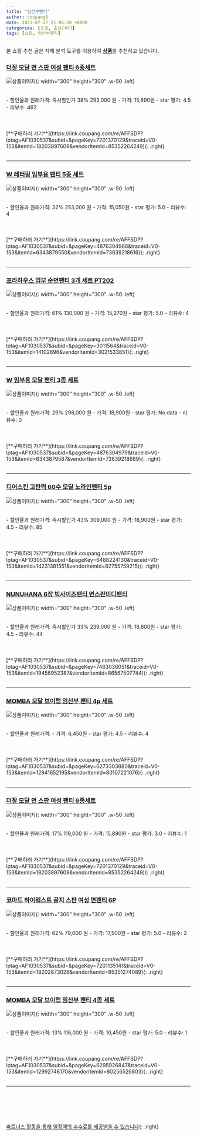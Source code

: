 ```yaml
---
title: "임산부팬티"
author: coupang6
date: 2023-07-27 21:06:10 +0800
categories: [쇼핑, 출산/육아]
tags: [쇼핑, 임산부팬티]
---
```


본 쇼핑 추천 글은 자체 분석 도구를 이용하여 [**상품**](https://link.coupang.com/a/bao1ui)을 추천하고 있습니다.

### [더잘 모달 면 스판 여성 팬티 6종세트](https://link.coupang.com/re/AFFSDP?lptag=AF1030537&subid=&pageKey=7201370129&traceid=V0-153&itemId=18203897609&vendorItemId=85352264249)

![상품이미지](https://thumbnail6.coupangcdn.com/thumbnails/remote/230x230ex/image/vendor_inventory/923a/a30079ecb2c7090141de0afe399fc3eb5734db4185d43da79a6475270fcf.jpg){: width="300" height="300" .w-50 .left}


<br>
- 할인율과 원래가격: 즉시할인가 38%  293,000   원
- 가격: 15,890원
- star 평가: 4.5
- 리뷰수: 462
<br>
<br>
<br>
<br>
[**구매하러 가기**](https://link.coupang.com/re/AFFSDP?lptag=AF1030537&subid=&pageKey=7201370129&traceid=V0-153&itemId=18203897609&vendorItemId=85352264249){: .right}
<br>
<br>

---

### [W 레터링 임부용 팬티 5종 세트](https://link.coupang.com/re/AFFSDP?lptag=AF1030537&subid=&pageKey=4876304966&traceid=V0-153&itemId=6343879550&vendorItemId=73639218616)

![상품이미지](https://thumbnail6.coupangcdn.com/thumbnails/remote/230x230ex/image/rs_quotation_api/swwch4hk/4ef7468abdde4f2ebf5b6d62ef336d09.jpg){: width="300" height="300" .w-50 .left}


<br>
- 할인율과 원래가격: 32%  253,000   원
- 가격: 15,050원
- star 평가: 5.0
- 리뷰수: 4
<br>
<br>
<br>
<br>
[**구매하러 가기**](https://link.coupang.com/re/AFFSDP?lptag=AF1030537&subid=&pageKey=4876304966&traceid=V0-153&itemId=6343879550&vendorItemId=73639218616){: .right}
<br>
<br>

---

### [프라하우스 임부 순면팬티 3개 세트 PT202](https://link.coupang.com/re/AFFSDP?lptag=AF1030537&subid=&pageKey=3011564&traceid=V0-153&itemId=14102896&vendorItemId=3021533851)

![상품이미지](https://thumbnail6.coupangcdn.com/thumbnails/remote/230x230ex/image/retail/images/2016/04/27/14/4/fd9ef3bc-d747-4b1c-a25b-0ca87dcb52f1.jpg){: width="300" height="300" .w-50 .left}


<br>
- 할인율과 원래가격: 61%  130,000   원
- 가격: 15,270원
- star 평가: 5.0
- 리뷰수: 4
<br>
<br>
<br>
<br>
[**구매하러 가기**](https://link.coupang.com/re/AFFSDP?lptag=AF1030537&subid=&pageKey=3011564&traceid=V0-153&itemId=14102896&vendorItemId=3021533851){: .right}
<br>
<br>

---

### [W 임부용 모달 팬티 3종 세트](https://link.coupang.com/re/AFFSDP?lptag=AF1030537&subid=&pageKey=4876304979&traceid=V0-153&itemId=6343879587&vendorItemId=73639218689)

![상품이미지](https://thumbnail9.coupangcdn.com/thumbnails/remote/230x230ex/image/rs_quotation_api/2fvzmrsw/306ecfb97b484330bd984e7c2e563cf3.jpg){: width="300" height="300" .w-50 .left}


<br>
- 할인율과 원래가격: 29%  298,000   원
- 가격: 18,900원
- star 평가: No data
- 리뷰수: 0
<br>
<br>
<br>
<br>
[**구매하러 가기**](https://link.coupang.com/re/AFFSDP?lptag=AF1030537&subid=&pageKey=4876304979&traceid=V0-153&itemId=6343879587&vendorItemId=73639218689){: .right}
<br>
<br>

---

### [디어스킨 고탄력 60수 모달 노라인팬티 5p](https://link.coupang.com/re/AFFSDP?lptag=AF1030537&subid=&pageKey=6488224130&traceid=V0-153&itemId=14231381551&vendorItemId=82755759215)

![상품이미지](https://thumbnail7.coupangcdn.com/thumbnails/remote/230x230ex/image/vendor_inventory/bc09/b8a21f755aa691854a6e01aa0d39d50d3220d96c60a76825a0160da55f6c.png){: width="300" height="300" .w-50 .left}


<br>
- 할인율과 원래가격: 즉시할인가 43%  309,000   원
- 가격: 18,900원
- star 평가: 4.5
- 리뷰수: 85
<br>
<br>
<br>
<br>
[**구매하러 가기**](https://link.coupang.com/re/AFFSDP?lptag=AF1030537&subid=&pageKey=6488224130&traceid=V0-153&itemId=14231381551&vendorItemId=82755759215){: .right}
<br>
<br>

---

### [NUNUHANA 6장 빅사이즈팬티 면스판미디팬티](https://link.coupang.com/re/AFFSDP?lptag=AF1030537&subid=&pageKey=7463036051&traceid=V0-153&itemId=19456952387&vendorItemId=86567507744)

![상품이미지](https://thumbnail10.coupangcdn.com/thumbnails/remote/230x230ex/image/vendor_inventory/0b5a/84943262c6b55aefefbc645364dec0771a30b9c7e1878a4923bfdfef3ed0.png){: width="300" height="300" .w-50 .left}


<br>
- 할인율과 원래가격: 즉시할인가 33%  239,000   원
- 가격: 18,800원
- star 평가: 4.5
- 리뷰수: 44
<br>
<br>
<br>
<br>
[**구매하러 가기**](https://link.coupang.com/re/AFFSDP?lptag=AF1030537&subid=&pageKey=7463036051&traceid=V0-153&itemId=19456952387&vendorItemId=86567507744){: .right}
<br>
<br>

---

### [MOMBA 모달 브이랩 임산부 팬티 4p 세트](https://link.coupang.com/re/AFFSDP?lptag=AF1030537&subid=&pageKey=6273303880&traceid=V0-153&itemId=12841652195&vendorItemId=80107221076)

![상품이미지](https://thumbnail8.coupangcdn.com/thumbnails/remote/230x230ex/image/rs_quotation_api/zzxo5uwn/e86332cc5ded411b91f8644a1ea121ca.jpg){: width="300" height="300" .w-50 .left}


<br>
- 할인율과 원래가격: 
- 가격: 6,450원
- star 평가: 4.5
- 리뷰수: 4
<br>
<br>
<br>
<br>
[**구매하러 가기**](https://link.coupang.com/re/AFFSDP?lptag=AF1030537&subid=&pageKey=6273303880&traceid=V0-153&itemId=12841652195&vendorItemId=80107221076){: .right}
<br>
<br>

---

### [더잘 모달 면 스판 여성 팬티 6종세트](https://link.coupang.com/re/AFFSDP?lptag=AF1030537&subid=&pageKey=7201370129&traceid=V0-153&itemId=18203897609&vendorItemId=85352264249)

![상품이미지](https://thumbnail6.coupangcdn.com/thumbnails/remote/230x230ex/image/vendor_inventory/923a/a30079ecb2c7090141de0afe399fc3eb5734db4185d43da79a6475270fcf.jpg){: width="300" height="300" .w-50 .left}


<br>
- 할인율과 원래가격: 17%  119,000   원
- 가격: 15,890원
- star 평가: 3.0
- 리뷰수: 1
<br>
<br>
<br>
<br>
[**구매하러 가기**](https://link.coupang.com/re/AFFSDP?lptag=AF1030537&subid=&pageKey=7201370129&traceid=V0-153&itemId=18203897609&vendorItemId=85352264249){: .right}
<br>
<br>

---

### [코마드 하이웨스트 골지 스판 여성 면팬티 6P](https://link.coupang.com/re/AFFSDP?lptag=AF1030537&subid=&pageKey=7201135141&traceid=V0-153&itemId=18202873028&vendorItemId=85351274089)

![상품이미지](https://thumbnail6.coupangcdn.com/thumbnails/remote/230x230ex/image/vendor_inventory/8ff9/52d0504d9a49a53c7deb9139b1b88c2f76180a89e3df9e4756e384b8ccfc.jpg){: width="300" height="300" .w-50 .left}


<br>
- 할인율과 원래가격: 62%  79,000   원
- 가격: 17,500원
- star 평가: 5.0
- 리뷰수: 2
<br>
<br>
<br>
<br>
[**구매하러 가기**](https://link.coupang.com/re/AFFSDP?lptag=AF1030537&subid=&pageKey=7201135141&traceid=V0-153&itemId=18202873028&vendorItemId=85351274089){: .right}
<br>
<br>

---

### [MOMBA 모달 브이랩 임산부 팬티 4종 세트](https://link.coupang.com/re/AFFSDP?lptag=AF1030537&subid=&pageKey=6295926847&traceid=V0-153&itemId=12992748170&vendorItemId=80256526803)

![상품이미지](https://thumbnail9.coupangcdn.com/thumbnails/remote/230x230ex/image/retail/images/2022/01/19/12/4/2f971c6c-6cfa-44fa-a15a-da11e43b3e93.jpg){: width="300" height="300" .w-50 .left}


<br>
- 할인율과 원래가격: 13%  116,000   원
- 가격: 10,450원
- star 평가: 5.0
- 리뷰수: 1
<br>
<br>
<br>
<br>
[**구매하러 가기**](https://link.coupang.com/re/AFFSDP?lptag=AF1030537&subid=&pageKey=6295926847&traceid=V0-153&itemId=12992748170&vendorItemId=80256526803){: .right}
<br>
<br>

---
<br><br><br><br><br> [파트너스 활동을 통해 일정액의 수수료를 제공받을 수 있습니다](https://link.coupang.com/a/bao1ui){: .right}